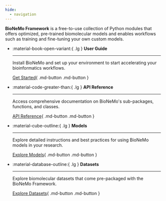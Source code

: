 ```yaml
---
hide:
  - navigation
---
```



**BioNeMo Framework** is a free-to-use collection of Python modules that offers optimized, pre-trained biomolecular models and enables workflows such as training and fine-tuning your own custom models.


<div class="grid cards" markdown>

-   :material-book-open-variant:{ .lg } __User Guide__

    ---

    Install BioNeMo and set up your environment to start accelerating your bioinformatics workflows.

    [Get Started](user-guide){ .md-button .md-button }

-   :material-code-greater-than:{ .lg } __API Reference__

    ---

    Access comprehensive documentation on BioNeMo's sub-packages, functions, and classes.

    [API Reference](API_reference/bionemo/core/api/){ .md-button .md-button }

-   :material-cube-outline:{ .lg } __Models__

    ---

    Explore detailed instructions and best practices for using BioNeMo models in your research.

    [Explore Models](models){ .md-button .md-button }



-   :material-database-outline:{ .lg } __Datasets__

    ---

    Explore biomolecular datasets that come pre-packaged with the BioNeMo Framework.

    [Explore Datasets](datasets){ .md-button .md-button }


</div>
